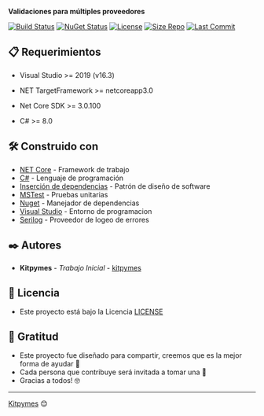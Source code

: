 ﻿**Validaciones para múltiples proveedores**

[![Build Status](https://github.com/kitpymes/template-netcore-validations/workflows/Logger/badge.svg)](https://github.com/kitpymes/template-netcore-validations/actions) [![NuGet Status](https://img.shields.io/nuget/v/Kitpymes.Core.Validations)](https://www.nuget.org/packages/Kitpymes.Core.Validations/) [![License](https://img.shields.io/github/license/kitpymes/template-netcore-validations)](https://github.com/kitpymes/template-netcore-validations/blob/master/docs/LICENSE.txt) [![Size Repo](https://img.shields.io/github/repo-size/kitpymes/template-netcore-validations)](https://github.com/kitpymes/template-netcore-validations/) [![Last Commit](https://img.shields.io/github/last-commit/kitpymes/template-netcore-validations)](https://github.com/kitpymes/template-netcore-validations/)

## 📋 Requerimientos 

* Visual Studio >= 2019 (v16.3)

* NET TargetFramework >= netcoreapp3.0

* Net Core SDK >= 3.0.100

* C# >= 8.0

## 🛠️ Construido con 

* [NET Core](https://dotnet.microsoft.com/download) - Framework de trabajo
* [C#](https://docs.microsoft.com/es-es/dotnet/csharp/) - Lenguaje de programación
* [Inserción de dependencias](https://docs.microsoft.com/es-es/aspnet/core/fundamentals/dependency-injection?view=aspnetcore-3.0) - Patrón de diseño de software
* [MSTest](https://docs.microsoft.com/es-es/dotnet/core/testing/unit-testing-with-mstest) - Pruebas unitarias
* [Nuget](https://www.nuget.org/) - Manejador de dependencias
* [Visual Studio](https://visualstudio.microsoft.com/) - Entorno de programacion
* [Serilog](https://serilog.net/) - Proveedor de logeo de errores


## ✒️ Autores 

* **Kitpymes** - *Trabajo Inicial* - [kitpymes](https://github.com/kitpymes)


## 📄 Licencia 

* Este proyecto está bajo la Licencia [LICENSE](https://raw.githubusercontent.com/kitpymes/template-netcore-validations/master/docs/LICENSE.txt)


## 🎁 Gratitud 

* Este proyecto fue diseñado para compartir, creemos que es la mejor forma de ayudar 📢
* Cada persona que contribuye será invitada a tomar una 🍺 
* Gracias a todos! 🤓

---
[Kitpymes](https://github.com/kitpymes) 😊